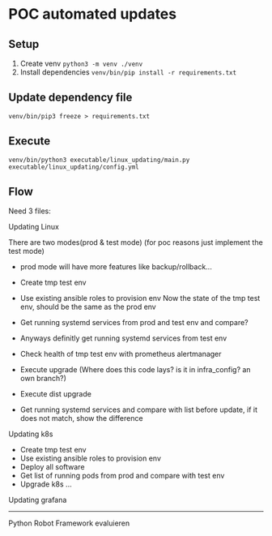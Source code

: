 # POC automated updates

## Setup

1. Create venv `python3 -m venv ./venv`
2. Install dependencies `venv/bin/pip install -r requirements.txt`

## Update dependency file

`venv/bin/pip3 freeze > requirements.txt`

## Execute

`venv/bin/python3 executable/linux_updating/main.py executable/linux_updating/config.yml`

## Flow

Need 3 files:

Updating Linux

There are two modes(prod & test mode) (for poc reasons just implement the test mode)
- prod mode will have more features like backup/rollback...

- Create tmp test env
- Use existing ansible roles to provision env
Now the state of the tmp test env, should be the same as the prod env 
- Get running systemd services from prod and test env and compare?
- Anyways definitly get running systemd services from test env
- Check health of tmp test env with prometheus alertmanager
- Execute upgrade (Where does this code lays? is it in infra_config? an own branch?)
- Execute dist upgrade
- Get running systemd services and compare with list before update, if it does not match, show the difference

Updating k8s

- Create tmp test env
- Use existing ansible roles to provision env
- Deploy all software 
- Get list of running pods from prod and compare with test env
- Upgrade k8s
...

Updating grafana

-----

Python Robot Framework evaluieren
